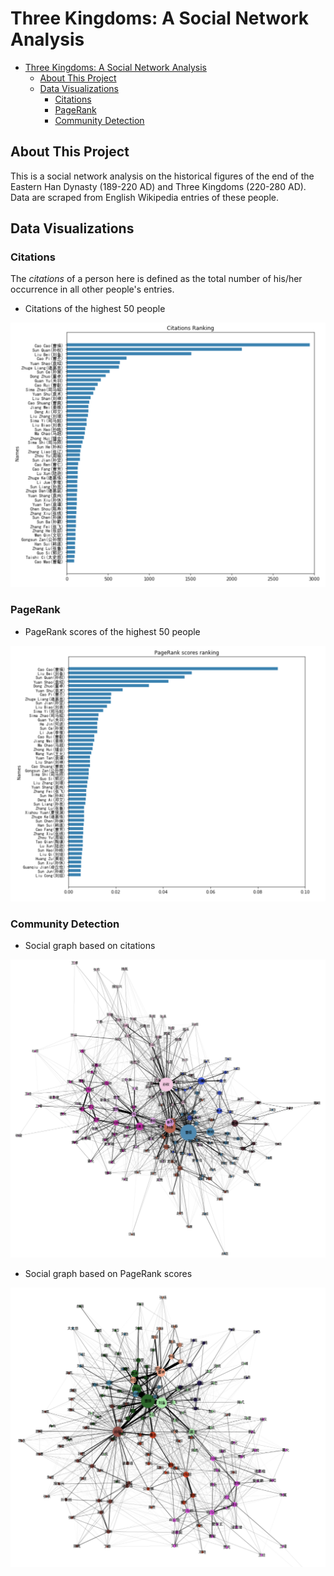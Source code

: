 
# Three Kingdoms: A Social Network Analysis

- [Three Kingdoms: A Social Network Analysis](#three-kingdoms-a-social-network-analysis)
  - [About This Project](#about-this-project)
  - [Data Visualizations](#data-visualizations)
    - [Citations](#citations)
    - [PageRank](#pagerank)
    - [Community Detection](#community-detection)

## About This Project

This is a social network analysis on the historical figures of the end of the Eastern Han Dynasty (189-220 AD) and Three Kingdoms (220-280 AD). Data are scraped from English Wikipedia entries of these people.

## Data Visualizations

### Citations

The *citations* of a person here is defined as the total number of his/her occurrence in all other people's entries.

- Citations of the highest 50 people

![Citations rank](./img/citations_rank.png)

### PageRank

- PageRank scores of the highest 50 people

![Pagerank scores rank](./img/pagerank_scores.png)

### Community Detection

- Social graph based on citations

![Social graph based on citations](./img/network_citations.png)

- Social graph based on PageRank scores

![Social graph based on PageRank](./img/network_pagerank.png)

